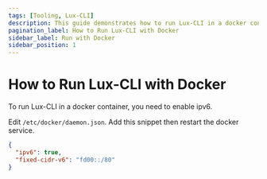 ```yaml
---
tags: [Tooling, Lux-CLI]
description: This guide demonstrates how to run Lux-CLI in a docker container. 
pagination_label: How to Run Lux-CLI with Docker
sidebar_label: Run with Docker
sidebar_position: 1
---
```


# How to Run Lux-CLI with Docker

To run Lux-CLI in a docker container, you need to enable ipv6.

Edit `/etc/docker/daemon.json`. Add this snippet then restart the docker service.

```json
{
  "ipv6": true,
  "fixed-cidr-v6": "fd00::/80"
}
```
